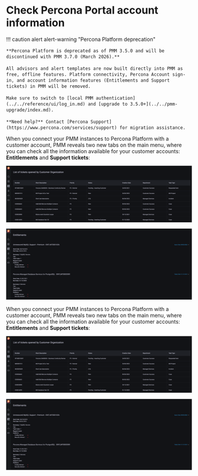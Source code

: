 # Check Percona Portal account information

!!! caution alert alert-warning "Percona Platform deprecation"
    
    **Percona Platform is deprecated as of PMM 3.5.0 and will be discontinued with PMM 3.7.0 (March 2026).**
    
    All advisors and alert templates are now built directly into PMM as free, offline features. Platform connectivity, Percona Account sign-in, and account information features (Entitlements and Support tickets) in PMM will be removed. 
    
    Make sure to switch to [local PMM authentication](../../reference/ui/log_in.md) and [upgrade to 3.5.0+](../../pmm-upgrade/index.md).
    
    **Need help?** Contact [Percona Support](https://www.percona.com/services/support) for migration assistance.


When you connect your PMM instances to Percona Platform with a customer account, PMM reveals two new tabs on the main menu, where you can check all the information available for your customer accounts: **Entitlements** and **Support tickets**:

![CustomerTickets](../../images/CustomerTickets.png)

![CustomerEntitlements](../../images/CustomerEntitlements.png)


When you connect your PMM instances to Percona Platform with a customer account, PMM  reveals two new tabs on the main menu, where you can check all the information available for your customer accounts:  **Entitlements** and **Support tickets**:

![CustomerTickets](../../images/CustomerTickets.png)

![CustomerEntitlements](../../images/CustomerEntitlements.png)
